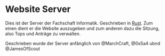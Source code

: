 # Website Server
Dies ist der Server der Fachschaft Informatik. Geschrieben in [Rust](rust-lang.org/).
Zum einen dient er die Website auszugeben und zum anderen dazu die Sitzung, also Tops und Anträge zu verwalten.

Geschrieben wurde der Server anfänglich von @MarchCraft, @0x5a4 ubnd @JamesOfScout
